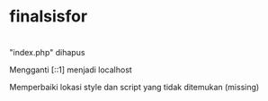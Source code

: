 # finalsisfor
#

"index.php" dihapus

Mengganti [::1] menjadi localhost

Memperbaiki lokasi style dan script yang tidak ditemukan (missing)

